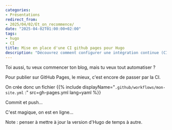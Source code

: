 ```yaml
---
categories:
- Présentations
redirect_from:
- 2025/04/02/Et_on_recommence/
date: "2025-04-02T01:00:00+02:00"
tags:
- hugo
- CI
title: Mise en place d'une CI github pages pour Hugo
description: "Découvrez comment configurer une intégration continue (CI) pour déployer un site Hugo sur GitHub Pages."
---
```

Toi aussi, tu veux commencer ton blog, mais tu veux tout automatiser ?

Pour publier sur GitHub Pages, le mieux, c'est encore de passer par la CI.

On crée donc un fichier {{% include displayName="`.github/workflows/mon-site.yml` :" src=gh-pages.yml lang=yaml %}}

Commit et push...

C'est magique, on est en ligne...

Note : penser à mettre à jour la version d'Hugo de temps à autre.